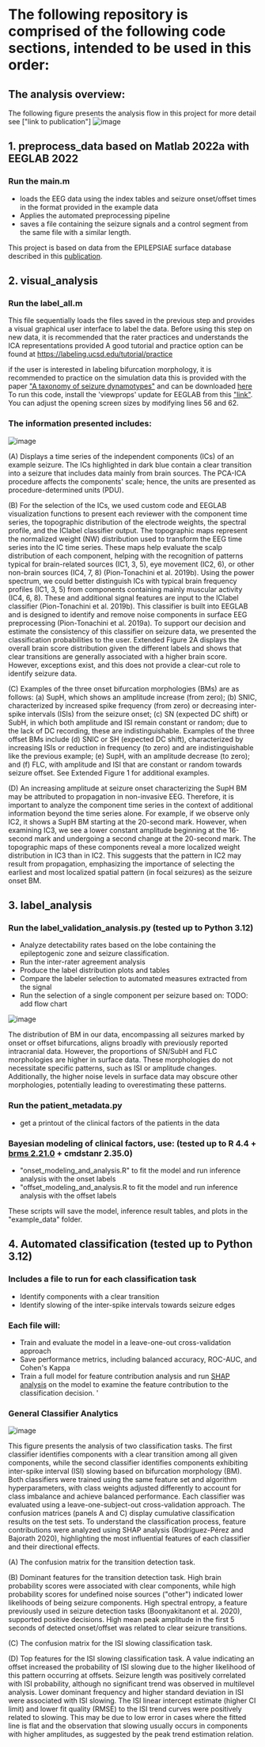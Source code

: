 # The following repository is comprised of the following code sections, intended to be used in this order:

## The analysis overview:
The following figure presents the analysis flow in this project for more detail see ["link to publication"]
![image](https://github.com/miriamguen/miriamguen-surface_eeg_seizure_analysis/blob/main/figures/paper_figures/Figure%201%20-%20The%20project%20work%20flow.png)



## 1. preprocess_data based on Matlab 2022a with EEGLAB 2022
   ### Run the main.m
   * loads the EEG data using the index tables and seizure onset/offset times in the format provided in the example data
   * Applies the automated preprocessing pipeline
   * saves a file containing the seizure signals and a control segment from the same file with a similar length.

   This project is based on data from the EPILEPSIAE surface database described in this [publication](https://pubmed.ncbi.nlm.nih.gov/20863589/). 

## 2. visual_analysis
   ### Run the label_all.m
   This file sequentially loads the files saved in the previous step and provides a visual graphical user interface to label the data.
   Before using this step on new data, it is recommended that the rater practices and understands the ICA representations provided
   A good tutorial and practice option can be found at https://labeling.ucsd.edu/tutorial/practice

   if the user is interested in labeling bifurcation morphology, it is recommended to practice on the simulation data
   this is provided with the paper ["A taxonomy of seizure dynamotypes"](https://doi.org/10.7554%2FeLife.55632) and can be downloaded [here](https://doi.org/10.7302/ejhy-5h41)
   To run this code, install the 'viewprops' update for EEGLAB from this ["link"](https://github.com/sccn/viewprops/tree/9db7a1119a1d3da1ac0847f3ce3026842843e8fa).
   You can adjust the opening screen sizes by modifying lines 56 and 62.

   ### The information presented includes:
   
   ![image](https://github.com/miriamguen/miriamguen-surface_eeg_seizure_analysis/blob/main/figures/paper_figures/Figure%202%20-%20Manual%20labeling%20interface.png)


(A)	Displays a time series of the independent components (ICs) of an example seizure. The ICs highlighted in dark blue contain a clear transition into a seizure that includes data mainly from brain sources. The PCA-ICA procedure affects the components' scale; hence, the units are presented as procedure-determined units (PDU).
 
(B)	For the selection of the ICs, we used custom code and EEGLAB visualization functions to present each reviewer with the component time series, the topographic distribution of the electrode weights, the spectral profile, and the IClabel classifier output. The topographic maps represent the normalized weight (NW) distribution used to transform the EEG time series into the IC time series. These maps help evaluate the scalp distribution of each component, helping with the recognition of patterns typical for brain-related sources (IC1, 3, 5), eye movement (IC2, 6), or other non-brain sources (IC4, 7, 8) (Pion-Tonachini et al. 2019b). Using the power spectrum, we could better distinguish ICs with typical brain frequency profiles (IC1, 3, 5) from components containing mainly muscular activity (IC4, 6, 8). These and additional signal features are input to the IClabel classifier (Pion-Tonachini et al. 2019b). This classifier is built into EEGLAB and is designed to identify and remove noise components in surface EEG preprocessing (Pion-Tonachini et al. 2019a). To support our decision and estimate the consistency of this classifier on seizure data, we presented the classification probabilities to the user. Extended Figure 2A displays the overall brain score distribution given the different labels and shows that clear transitions are generally associated with a higher brain score. However, exceptions exist, and this does not provide a clear-cut role to identify seizure data.
 
(C)	Examples of the three onset bifurcation morphologies (BMs) are as follows: (a) SupH, which shows an amplitude increase (from zero); (b) SNIC, characterized by increased spike frequency (from zero) or decreasing inter-spike intervals (ISIs) from the seizure onset; (c) SN (expected DC shift) or SubH, in which both amplitude and ISI remain constant or random; due to the lack of DC recording, these are indistinguishable. Examples of the three offset BMs include (d) SNIC or SH (expected DC shift), characterized by increasing ISIs or reduction in frequency (to zero) and are indistinguishable like the previous example; (e) SupH, with an amplitude decrease (to zero); and (f) FLC, with amplitude and ISI that are constant or random towards seizure offset. See Extended Figure 1 for additional examples.
 
(D)	An increasing amplitude at seizure onset characterizing the SupH BM may be attributed to propagation in non-invasive EEG. Therefore, it is important to analyze the component time series in the context of additional information beyond the time series alone. For example, if we observe only IC2, it shows a SupH BM starting at the 20-second mark. However, when examining IC3, we see a lower constant amplitude beginning at the 16-second mark and undergoing a second change at the 20-second mark. The topographic maps of these components reveal a more localized weight distribution in IC3 than in IC2. This suggests that the pattern in IC2 may result from propagation, emphasizing the importance of selecting the earliest and most localized spatial pattern (in focal seizures) as the seizure onset BM.  


## 3. label_analysis
   ### Run the label_validation_analysis.py (tested up to Python 3.12)
   * Analyze detectability rates based on the lobe containing the epileptogenic zone and seizure classification.
   * Run the inter-rater agreement analysis
   * Produce the label distribution plots and tables
   * Compare the labeler selection to automated measures extracted from the signal
   * Run the selection of a single component per seizure based on: TODO: add flow chart

![image](https://github.com/miriamguen/miriamguen-surface_eeg_seizure_analysis/blob/main/figures/paper_figures/Figure%203%20-%20label%20proportions.png)
 
The distribution of BM in our data, encompassing all seizures marked by onset or offset bifurcations, aligns broadly with previously reported intracranial data. However, the proportions of SN/SubH and FLC morphologies are higher in surface data. These morphologies do not necessitate specific patterns, such as ISI or amplitude changes. Additionally, the higher noise levels in surface data may obscure other morphologies, potentially leading to overestimating these patterns.

   ### Run the patient_metadata.py
   * get a printout of the clinical factors of the patients in the data

   ### Bayesian modeling of clinical factors, use: (tested up to R 4.4 + [brms 2.21.0](https://paul-buerkner.github.io/brms/) + cmdstanr 2.35.0) 
   * "onset_modeling_and_analysis.R" to fit the model and run inference analysis with the onset labels
   * "offset_modeling_and_analysis.R to fit the model and run inference analysis with the offset labels

These scripts will save the model, inference result tables, and plots in the "example_data" folder.


## 4. Automated classification (tested up to Python 3.12)
   ### Includes a file to run for each classification task
   * Identify components with a clear transition
   * Identify slowing of the inter-spike intervals towards seizure edges
   
   ### Each file will:
   * Train and evaluate the model in a leave-one-out cross-validation approach
   * Save performance metrics, including balanced accuracy, ROC-AUC, and Cohen's Kappa
   * Train a full model for feature contribution analysis and run [SHAP analysis](https://shap.readthedocs.io/en/latest/) on the model to examine the feature contribution to the classification decision.
'
### General Classifier Analytics
![image](https://github.com/miriamguen/miriamguen-surface_eeg_seizure_analysis/blob/main/figures/paper_figures/Figure%204%20-%20classification%20analysis.png)


This figure presents the analysis of two classification tasks. The first classifier identifies components with a clear transition among all given components, while the second classifier identifies components exhibiting inter-spike interval (ISI) slowing based on bifurcation morphology (BM). Both classifiers were trained using the same feature set and algorithm hyperparameters, with class weights adjusted differently to account for class imbalance and achieve balanced performance.
Each classifier was evaluated using a leave-one-subject-out cross-validation approach. The confusion matrices (panels A and C) display cumulative classification results on the test sets. To understand the classification process, feature contributions were analyzed using SHAP analysis (Rodríguez-Pérez and Bajorath 2020), highlighting the most influential features of each classifier and their directional effects.
 
(A)	The confusion matrix for the transition detection task.
 
(B)	Dominant features for the transition detection task. High brain probability scores were associated with clear components, while high probability scores for undefined noise sources ("other") indicated lower likelihoods of being seizure components. High spectral entropy, a feature previously used in seizure detection tasks (Boonyakitanont et al. 2020), supported positive decisions. High mean peak amplitude in the first 5 seconds of detected onset/offset was related to clear seizure transitions.

(C)	The confusion matrix for the ISI slowing classification task.

(D)	Top features for the ISI slowing classification task. A value indicating an offset increased the probability of ISI slowing due to the higher likelihood of this pattern occurring at offsets. Seizure length was positively correlated with ISI probability, although no significant trend was observed in multilevel analysis. Lower dominant frequency and higher standard deviation in ISI were associated with ISI slowing. The ISI linear intercept estimate (higher CI limit) and lower fit quality (RMSE) to the ISI trend curves were positively related to slowing. This may be due to low error in cases where the fitted line is flat and the observation that slowing usually occurs in components with higher amplitudes, as suggested by the peak trend estimation relation.

